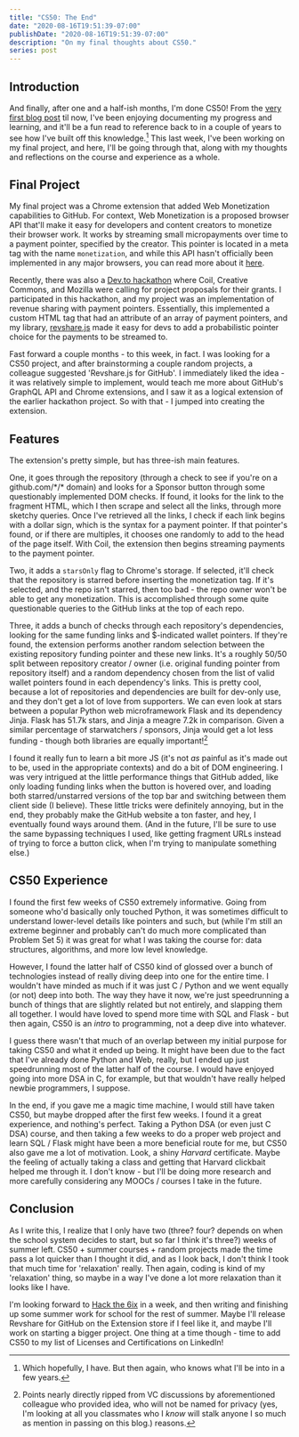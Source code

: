 ```yaml
---
title: "CS50: The End"
date: "2020-08-16T19:51:39-07:00"
publishDate: "2020-08-16T19:51:39-07:00"
description: "On my final thoughts about CS50."
series: post
---
```


## Introduction
And finally, after one and a half-ish months, I'm done CS50! From the [very first blog post](https://kewbish.github.io/blog/posts/200621/) til now, I've been enjoying documenting my progress and learning, and it'll be a fun read to reference back to in a couple of years to see how I've built off this knowledge.[^1] This last week, I've been working on my final project, and here, I'll be going through that, along with my thoughts and reflections on the course and experience as a whole.

## Final Project
My final project was a Chrome extension that added Web Monetization capabilities to GitHub. For context, Web Monetization is a proposed browser API that'll make it easy for developers and content creators to monetize their browser work. It works by streaming small micropayments over time to a payment pointer, specified by the creator. This pointer is located in a meta tag with the name `monetization`, and while this API hasn't officially been implemented in any major browsers, you can read more about it [here](https://webmonetization.org/). 

Recently, there was also a [Dev.to hackathon](https://dev.to/devteam/announcing-the-grant-for-the-web-hackathon-on-dev-3kd1) where Coil, Creative Commons, and Mozilla were calling for project proposals for their grants. I participated in this hackathon, and my project was an implementation of revenue sharing with payment pointers. Essentially, this implemented a custom HTML tag that had an attribute of an array of payment pointers, and my library, [revshare.js](https://github.com/kewbish/revshare) made it easy for devs to add a probabilistic pointer choice for the payments to be streamed to.

Fast forward a couple months - to this week, in fact. I was looking for a CS50 project, and after brainstorming a couple random projects, a colleague suggested 'Revshare.js for GitHub'. I immediately liked the idea - it was relatively simple to implement, would teach me more about GitHub's GraphQL API and Chrome extensions, and I saw it as a logical extension of the earlier hackathon project. So with that - I jumped into creating the extension.

## Features
The extension's pretty simple, but has three-ish main features.

One, it goes through the repository (through a check to see if you're on a github.com/\*/\* domain) and looks for a Sponsor button through some questionably implemented DOM checks. If found, it looks for the link to the fragment HTML, which I then scrape and select all the links, through more sketchy queries. Once I've retrieved all the links, I check if each link begins with a dollar sign, which is the syntax for a payment pointer. If that pointer's found, or if there are multiples, it chooses one randomly to add to the head of the page itself. With Coil, the extension then begins streaming payments to the payment pointer.

Two, it adds a `starsOnly` flag to Chrome's storage. If selected, it'll check that the repository is starred before inserting the monetization tag. If it's selected, and the repo isn't starred, then too bad - the repo owner won't be able to get any monetization. This is accomplished through some quite questionable queries to the GitHub links at the top of each repo.

Three, it adds a bunch of checks through each repository's dependencies, looking for the same funding links and $-indicated wallet pointers. If they're found, the extension performs another random selection between the existing repository funding pointer and these new links. It's a roughly 50/50 split between repository creator / owner (i.e. original funding pointer from repository itself) and a random dependency chosen from the list of valid wallet pointers found in each dependency's links. This is pretty cool, because a lot of repositories and dependencies are built for dev-only use, and they don't get a lot of love from supporters. We can even look at stars between a popular Python web microframework Flask and its dependency Jinja. Flask has 51.7k stars, and Jinja a meagre 7.2k in comparison. Given a similar percentage of starwatchers / sponsors, Jinja would get a lot less funding - though both libraries are equally important![^2]

I found it really fun to learn a bit more JS (it's not *as* painful as it's made out to be, used in the appropriate contexts) and do a bit of DOM engineering. I was very intrigued at the little performance things that GitHub added, like only loading funding links when the button is hovered over, and loading both starred/unstarred versions of the top bar and switching between them client side (I believe). These little tricks were definitely annoying, but in the end, they probably make the GitHub website a ton faster, and hey, I eventually found ways around them. (And in the future, I'll be sure to use the same bypassing techniques I used, like getting fragment URLs instead of trying to force a button click, when I'm trying to manipulate something else.)

## CS50 Experience
I found the first few weeks of CS50 extremely informative. Going from someone who'd basically only touched Python, it was sometimes difficult to understand lower-level details like pointers and such, but (while I'm still an extreme beginner and probably can't do much more complicated than Problem Set 5) it was great for what I was taking the course for: data structures, algorithms, and more low level knowledge. 

However, I found the latter half of CS50 kind of glossed over a bunch of technologies instead of really diving deep into one for the entire time. I wouldn't have minded as much if it was just C / Python and we went equally (or not) deep into both. The way they have it now, we're just speedrunning a bunch of things that are slightly related but not entirely, and slapping them all together. I would have loved to spend more time with SQL and Flask - but then again, CS50 is an *intro* to programming, not a deep dive into whatever. 

I guess there wasn't that much of an overlap between my initial purpose for taking CS50 and what it ended up being. It might have been due to the fact that I've already done Python and Web, really, but I ended up just speedrunning most of the latter half of the course. I would have enjoyed going into more DSA in C, for example, but that wouldn't have really helped newbie programmers, I suppose. 

In the end, if you gave me a magic time machine, I would still have taken CS50, but maybe dropped after the first few weeks. I found it a great experience, and nothing's perfect. Taking a Python DSA (or even just C DSA) course, and then taking a few weeks to do a proper web project and learn SQL / Flask might have been a more beneficial route for me, but CS50 also gave me a lot of motivation. Look, a shiny *Harvard* certificate. Maybe the feeling of actually taking a class and getting that Harvard clickbait helped me through it. I don't know - but I'll be doing more research and more carefully considering any MOOCs / courses I take in the future. 

## Conclusion
As I write this, I realize that I only have two (three? four? depends on when the school system decides to start, but so far I think it's three?) weeks of summer left. CS50 + summer courses + random projects made the time pass a lot quicker than I thought it did, and as I look back, I don't think I took that much time for 'relaxation' really. Then again, coding is kind of my 'relaxation' thing, so maybe in a way I've done a lot more relaxation than it looks like I have.

I'm looking forward to [Hack the 6ix](https://hackthe6ix.com/) in a week, and then writing and finishing up some summer work for school for the rest of summer. Maybe I'll release Revshare for GitHub on the Extension store if I feel like it, and maybe I'll work on starting a bigger project. One thing at a time though - time to add CS50 to my list of Licenses and Certifications on LinkedIn!

[^1]: Which hopefully, I have. But then again, who knows what I'll be into in a few years.

[^2]: Points nearly directly ripped from VC discussions by aforementioned colleague who provided idea, who will not be named for privacy (yes, I'm looking at all you classmates who I *know* will stalk anyone I so much as mention in passing on this blog.) reasons. 
